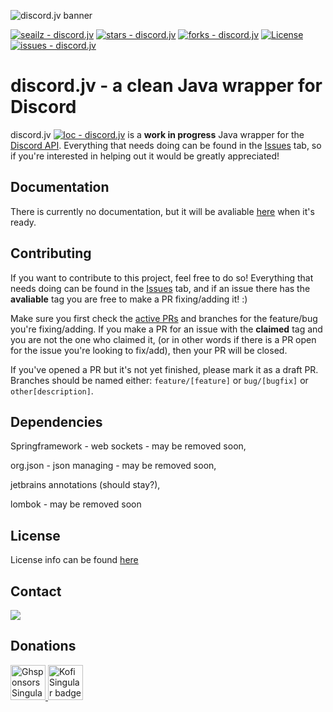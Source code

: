 ![discord.jv banner](https://cdn.discordapp.com/attachments/1045606909195071498/1045608115074252800/AB1CEB6F-A4D9-496E-9520-821EB3BA0FCC-removebg-preview.png)

[![seailz - discord.jv](https://img.shields.io/static/v1?label=seailz&message=discord.jv&color=blue&logo=github)](https://github.com/seailz/discord.jv "Go to GitHub repo") [![stars - discord.jv](https://img.shields.io/github/stars/seailz/discord.jv?style=social)](https://github.com/seailz/discord.jv) [![forks - discord.jv](https://img.shields.io/github/forks/seailz/discord.jv?style=social)](https://github.com/seailz/discord.jv) [![License](https://img.shields.io/badge/License-GNU_General_Public_License_v3.0-blue)](#license) [![issues - discord.jv](https://img.shields.io/github/issues/seailz/discord.jv)](https://github.com/seailz/discord.jv/issues)
# discord.jv - a clean Java wrapper for Discord
discord.jv [![loc - discord.jv](https://sloc.xyz/github/seailz/discord.jv)](https://github.com/seailz/discord.jv) is a **work in progress** Java wrapper for the [Discord API](https://discord.com/developers/docs/intro).
Everything that needs doing can be found in the [Issues](https://github.com/seailz/discord.jv/issues) tab, so if you're interested in helping out it would be greatly appreciated!

## Documentation
There is currently no documentation, but it will be avaliable [here](https://discord-jv.gitbook.io/discord.jv-documentation/) when it's ready.

## Contributing
If you want to contribute to this project, feel free to do so! Everything that needs doing can be found in the [Issues](https://github.com/seailz/discord.jv/issues) tab,
 and if an issue there has the **avaliable** tag you are free to make a PR fixing/adding it! :)
 
 Make sure you first check the [active PRs](https://github.com/seailz/discord.jv/pulls) and branches for the feature/bug you're fixing/adding.
 If you make a PR for an issue with the **claimed** tag and you are not the one who claimed it, (or in other words if there is a PR open for the issue you're looking to fix/add), then your PR will be closed.
 
 If you've opened a PR but it's not yet finished, please mark it as a draft PR.
 Branches should be named either:
`feature/[feature]`
or
`bug/[bugfix]`
or
`other[description]`.

## Dependencies
Springframework - web sockets - may be removed soon, <p>
org.json - json managing - may be removed soon, <p>
jetbrains annotations (should stay?), <p>
lombok - may be removed soon

## License
License info can be found [here](https://github.com/seailz/discord.jv/blob/main/LICENSE)

## Contact
[![](https://dcbadge.vercel.app/api/server/3cF5xeT3eV)]([https://discord.gg/INVITEID](https://discord.gg/3cF5xeT3eV))

## Donations
<a href="https://github.com/sponsors/seailz">
 <img alt="Ghsponsors Singular badge" height="56" href="https://github.com/seailz" src="https://cdn.jsdelivr.net/gh/intergrav/devins-badges/assets/cozy/donate/ghsponsors-singular_vector.svg">
</a>

<a href="https://ko-fi.com/discordjv" target="_blank">
 <img alt="Kofi Singular badge" height="56" src="https://cdn.jsdelivr.net/gh/intergrav/devins-badges/assets/cozy/donate/kofi-singular_vector.svg">
</a>
